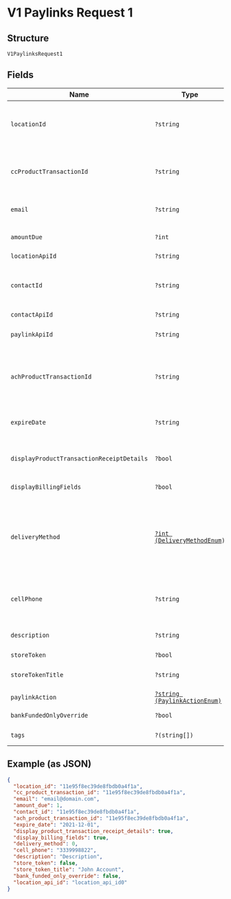 
# V1 Paylinks Request 1

## Structure

`V1PaylinksRequest1`

## Fields

| Name | Type | Tags | Description | Getter | Setter |
|  --- | --- | --- | --- | --- | --- |
| `locationId` | `?string` | Optional | Location ID<br>**Constraints**: *Pattern*: `^(([0-9a-fA-F\-]{24,36})\|(([0-9a-fA-F]{8})-(([0-9a-fA-F]{4}\-){3})([0-9a-fA-F]{12})))$` | getLocationId(): ?string | setLocationId(?string locationId): void |
| `ccProductTransactionId` | `?string` | Optional | cc_product_transaction_id<br>**Constraints**: *Pattern*: `^(([0-9a-fA-F\-]{24,36})\|(([0-9a-fA-F]{8})-(([0-9a-fA-F]{4}\-){3})([0-9a-fA-F]{12})))$` | getCcProductTransactionId(): ?string | setCcProductTransactionId(?string ccProductTransactionId): void |
| `email` | `?string` | Optional | Email<br>**Constraints**: *Maximum Length*: `128` | getEmail(): ?string | setEmail(?string email): void |
| `amountDue` | `?int` | Optional | Amount Due<br>**Constraints**: `>= 1`, `<= 999999999` | getAmountDue(): ?int | setAmountDue(?int amountDue): void |
| `locationApiId` | `?string` | Optional | Location Api Id | getLocationApiId(): ?string | setLocationApiId(?string locationApiId): void |
| `contactId` | `?string` | Optional | Contact Id<br>**Constraints**: *Pattern*: `^(([0-9a-fA-F\-]{24,36})\|(([0-9a-fA-F]{8})-(([0-9a-fA-F]{4}\-){3})([0-9a-fA-F]{12})))$` | getContactId(): ?string | setContactId(?string contactId): void |
| `contactApiId` | `?string` | Optional | Contact Api Id | getContactApiId(): ?string | setContactApiId(?string contactApiId): void |
| `paylinkApiId` | `?string` | Optional | Paylinke Api Id<br>**Constraints**: *Maximum Length*: `64` | getPaylinkApiId(): ?string | setPaylinkApiId(?string paylinkApiId): void |
| `achProductTransactionId` | `?string` | Optional | Ach Product Transaction Id<br>**Constraints**: *Pattern*: `^(([0-9a-fA-F\-]{24,36})\|(([0-9a-fA-F]{8})-(([0-9a-fA-F]{4}\-){3})([0-9a-fA-F]{12})))$` | getAchProductTransactionId(): ?string | setAchProductTransactionId(?string achProductTransactionId): void |
| `expireDate` | `?string` | Optional | Expire Date<br>**Constraints**: *Maximum Length*: `10`, *Pattern*: `^[\d]{4}-[\d]{2}-[\d]{2}$` | getExpireDate(): ?string | setExpireDate(?string expireDate): void |
| `displayProductTransactionReceiptDetails` | `?bool` | Optional | Display Product Transaction Receipt Details | getDisplayProductTransactionReceiptDetails(): ?bool | setDisplayProductTransactionReceiptDetails(?bool displayProductTransactionReceiptDetails): void |
| `displayBillingFields` | `?bool` | Optional | Display Billing Fields | getDisplayBillingFields(): ?bool | setDisplayBillingFields(?bool displayBillingFields): void |
| `deliveryMethod` | [`?int (DeliveryMethodEnum)`](../../doc/models/delivery-method-enum.md) | Optional | Delivery Method<br><br>> 0 - Do not send<br>> <br>> 1 - Email<br>> <br>> 2 - SMS<br>> <br>> 3 - Both | getDeliveryMethod(): ?int | setDeliveryMethod(?int deliveryMethod): void |
| `cellPhone` | `?string` | Optional | Cell Phone<br>**Constraints**: *Minimum Length*: `10`, *Maximum Length*: `10`, *Pattern*: `^\d{10}$` | getCellPhone(): ?string | setCellPhone(?string cellPhone): void |
| `description` | `?string` | Optional | Description<br>**Constraints**: *Maximum Length*: `64` | getDescription(): ?string | setDescription(?string description): void |
| `storeToken` | `?bool` | Optional | Store Token | getStoreToken(): ?bool | setStoreToken(?bool storeToken): void |
| `storeTokenTitle` | `?string` | Optional | Store Token Title<br>**Constraints**: *Maximum Length*: `16` | getStoreTokenTitle(): ?string | setStoreTokenTitle(?string storeTokenTitle): void |
| `paylinkAction` | [`?string (PaylinkActionEnum)`](../../doc/models/paylink-action-enum.md) | Optional | Paylink Action | getPaylinkAction(): ?string | setPaylinkAction(?string paylinkAction): void |
| `bankFundedOnlyOverride` | `?bool` | Optional | Bank Funded Only Override | getBankFundedOnlyOverride(): ?bool | setBankFundedOnlyOverride(?bool bankFundedOnlyOverride): void |
| `tags` | `?(string[])` | Optional | Used to apply tags to a paylink. | getTags(): ?array | setTags(?array tags): void |

## Example (as JSON)

```json
{
  "location_id": "11e95f8ec39de8fbdb0a4f1a",
  "cc_product_transaction_id": "11e95f8ec39de8fbdb0a4f1a",
  "email": "email@domain.com",
  "amount_due": 1,
  "contact_id": "11e95f8ec39de8fbdb0a4f1a",
  "ach_product_transaction_id": "11e95f8ec39de8fbdb0a4f1a",
  "expire_date": "2021-12-01",
  "display_product_transaction_receipt_details": true,
  "display_billing_fields": true,
  "delivery_method": 0,
  "cell_phone": "3339998822",
  "description": "Description",
  "store_token": false,
  "store_token_title": "John Account",
  "bank_funded_only_override": false,
  "location_api_id": "location_api_id0"
}
```

